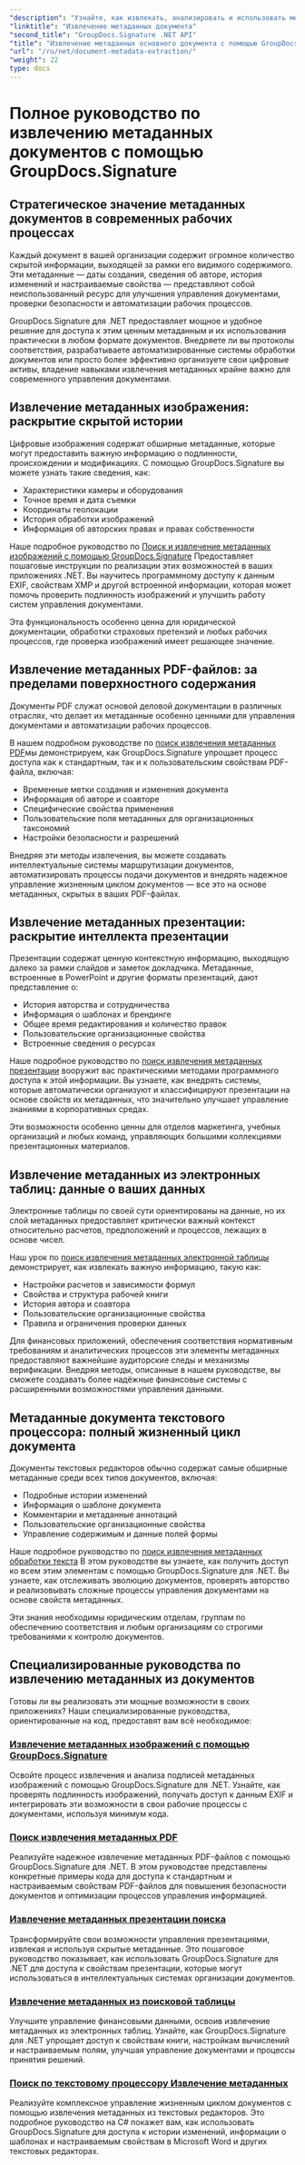 ```yaml
---
"description": "Узнайте, как извлекать, анализировать и использовать метаданные документов из различных форматов с помощью GroupDocs.Signature для .NET. Повысьте безопасность, оптимизируйте рабочие процессы и получайте ценную информацию о документах."
"linktitle": "Извлечение метаданных документа"
"second_title": "GroupDocs.Signature .NET API"
"title": "Извлечение метаданных основного документа с помощью GroupDocs.Signature для .NET"
"url": "/ru/net/document-metadata-extraction/"
"weight": 22
type: docs
---
```

# Полное руководство по извлечению метаданных документов с помощью GroupDocs.Signature

## Стратегическое значение метаданных документов в современных рабочих процессах

Каждый документ в вашей организации содержит огромное количество скрытой информации, выходящей за рамки его видимого содержимого. Эти метаданные — даты создания, сведения об авторе, история изменений и настраиваемые свойства — представляют собой неиспользованный ресурс для улучшения управления документами, проверки безопасности и автоматизации рабочих процессов.

GroupDocs.Signature для .NET предоставляет мощное и удобное решение для доступа к этим ценным метаданным и их использования практически в любом формате документов. Внедряете ли вы протоколы соответствия, разрабатываете автоматизированные системы обработки документов или просто более эффективно организуете свои цифровые активы, владение навыками извлечения метаданных крайне важно для современного управления документами.

## Извлечение метаданных изображения: раскрытие скрытой истории

Цифровые изображения содержат обширные метаданные, которые могут предоставить важную информацию о подлинности, происхождении и модификациях. С помощью GroupDocs.Signature вы можете узнать такие сведения, как:

- Характеристики камеры и оборудования
- Точное время и дата съемки
- Координаты геолокации
- История обработки изображений
- Информация об авторских правах и правах собственности

Наше подробное руководство по [Поиск и извлечение метаданных изображений с помощью GroupDocs.Signature](./search-image-metadata-extraction/) Предоставляет пошаговые инструкции по реализации этих возможностей в ваших приложениях .NET. Вы научитесь программному доступу к данным EXIF, свойствам XMP и другой встроенной информации, которая может помочь проверить подлинность изображений и улучшить работу систем управления документами.

Эта функциональность особенно ценна для юридической документации, обработки страховых претензий и любых рабочих процессов, где проверка изображений имеет решающее значение.

## Извлечение метаданных PDF-файлов: за пределами поверхностного содержания

Документы PDF служат основой деловой документации в различных отраслях, что делает их метаданные особенно ценными для управления документами и автоматизации рабочих процессов.

В нашем подробном руководстве по [поиск извлечения метаданных PDF](./search-pdf-metadata-extraction/)мы демонстрируем, как GroupDocs.Signature упрощает процесс доступа как к стандартным, так и к пользовательским свойствам PDF-файла, включая:

- Временные метки создания и изменения документа
- Информация об авторе и соавторе
- Специфические свойства применения
- Пользовательские поля метаданных для организационных таксономий
- Настройки безопасности и разрешений

Внедряя эти методы извлечения, вы можете создавать интеллектуальные системы маршрутизации документов, автоматизировать процессы подачи документов и внедрять надежное управление жизненным циклом документов — все это на основе метаданных, скрытых в ваших PDF-файлах.

## Извлечение метаданных презентации: раскрытие интеллекта презентации

Презентации содержат ценную контекстную информацию, выходящую далеко за рамки слайдов и заметок докладчика. Метаданные, встроенные в PowerPoint и другие форматы презентаций, дают представление о:

- История авторства и сотрудничества
- Информация о шаблонах и брендинге
- Общее время редактирования и количество правок
- Пользовательские организационные свойства
- Встроенные сведения о ресурсах

Наше подробное руководство по [поиск извлечения метаданных презентации](./search-presentation-metadata-extraction/) вооружит вас практическими методами программного доступа к этой информации. Вы узнаете, как внедрять системы, которые автоматически организуют и классифицируют презентации на основе свойств их метаданных, что значительно улучшает управление знаниями в корпоративных средах.

Эти возможности особенно ценны для отделов маркетинга, учебных организаций и любых команд, управляющих большими коллекциями презентационных материалов.

## Извлечение метаданных из электронных таблиц: данные о ваших данных

Электронные таблицы по своей сути ориентированы на данные, но их слой метаданных предоставляет критически важный контекст относительно расчетов, предположений и процессов, лежащих в основе чисел.

Наш урок по [поиск извлечения метаданных электронной таблицы](./search-spreadsheet-metadata-extraction/) демонстрирует, как извлекать важную информацию, такую как:

- Настройки расчетов и зависимости формул
- Свойства и структура рабочей книги
- История автора и соавтора
- Пользовательские организационные свойства
- Правила и ограничения проверки данных

Для финансовых приложений, обеспечения соответствия нормативным требованиям и аналитических процессов эти элементы метаданных предоставляют важнейшие аудиторские следы и механизмы верификации. Внедряя методы, описанные в нашем руководстве, вы сможете создавать более надёжные финансовые системы с расширенными возможностями управления данными.

## Метаданные документа текстового процессора: полный жизненный цикл документа

Документы текстовых редакторов обычно содержат самые обширные метаданные среди всех типов документов, включая:

- Подробные истории изменений
- Информация о шаблоне документа
- Комментарии и метаданные аннотаций
- Пользовательские организационные свойства
- Управление содержимым и данные полей формы

Наше подробное руководство по [поиск извлечения метаданных обработки текста](./search-word-processing-metadata-extraction/) В этом руководстве вы узнаете, как получить доступ ко всем этим элементам с помощью GroupDocs.Signature для .NET. Вы узнаете, как отслеживать эволюцию документов, проверять авторство и реализовывать сложные процессы управления документами на основе свойств метаданных.

Эти знания необходимы юридическим отделам, группам по обеспечению соответствия и любым организациям со строгими требованиями к контролю документов.

## Специализированные руководства по извлечению метаданных из документов

Готовы ли вы реализовать эти мощные возможности в своих приложениях? Наши специализированные руководства, ориентированные на код, предоставят вам всё необходимое:

### [Извлечение метаданных изображений с помощью GroupDocs.Signature](./search-image-metadata-extraction/)
Освойте процесс извлечения и анализа подписей метаданных изображений с помощью GroupDocs.Signature для .NET. Узнайте, как проверять подлинность изображений, получать доступ к данным EXIF и интегрировать эти возможности в свои рабочие процессы с документами, используя минимум кода.

### [Поиск извлечения метаданных PDF](./search-pdf-metadata-extraction/)
Реализуйте надежное извлечение метаданных PDF-файлов с помощью GroupDocs.Signature для .NET. В этом руководстве представлены конкретные примеры кода для доступа к стандартным и настраиваемым свойствам PDF-файлов для повышения безопасности документов и оптимизации процессов управления информацией.

### [Извлечение метаданных презентации поиска](./search-presentation-metadata-extraction/)
Трансформируйте свои возможности управления презентациями, извлекая и используя скрытые метаданные. Это пошаговое руководство показывает, как использовать GroupDocs.Signature для .NET для доступа к свойствам презентации, которые могут использоваться в интеллектуальных системах организации документов.

### [Извлечение метаданных из поисковой таблицы](./search-spreadsheet-metadata-extraction/)
Улучшите управление финансовыми данными, освоив извлечение метаданных из электронных таблиц. Узнайте, как GroupDocs.Signature для .NET упрощает доступ к свойствам книги, настройкам вычислений и настраиваемым полям, улучшая управление документами и процессы принятия решений.

### [Поиск по текстовому процессору Извлечение метаданных](./search-word-processing-metadata-extraction/)
Реализуйте комплексное управление жизненным циклом документов с помощью извлечения метаданных из текстовых редакторов. Это подробное руководство на C# покажет вам, как использовать GroupDocs.Signature для доступа к истории изменений, информации о шаблонах и настраиваемым свойствам в Microsoft Word и других текстовых редакторах.